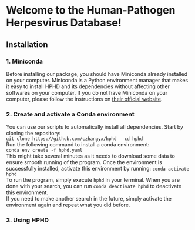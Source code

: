 # Welcome to the Human-Pathogen Herpesvirus Database!

## Installation

### 1. Miniconda
Before installing our package, you should have Miniconda already installed on your computer. Miniconda is a Python environment manager that makes it easy to install HPHD and its dependencies without affecting other softwares on your computer. If you do not have Miniconda on your computer, please follow the instructions on [their official website](https://docs.anaconda.com/miniconda/install/).

### 2. Create and activate a Conda environment
You can use our scripts to automatically install all dependencies. Start by cloning the repository:  
`git clone https://github.com/czhangyx/hphd  
cd hphd`  
Run the following command to install a conda environment:  
`conda env create -f hphd.yaml`  
This might take several minutes as it needs to download some data to ensure smooth running of the program. Once the environment is successfully installed, activate this environment by running:
`conda activate hphd`  
To run the program, simply execute `hphd` in your terminal. When you are done with your search, you can run `conda deactivate hphd` to deactivate this environment.  
If you need to make another search in the future, simply activate the environment again and repeat what you did before.

### 3. Using HPHD
